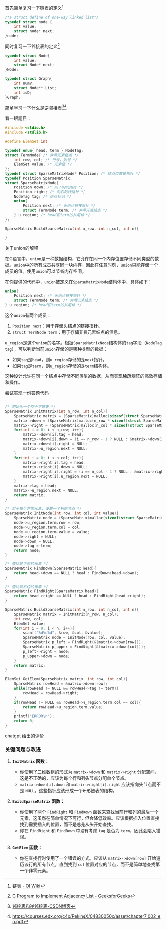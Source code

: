 首先简单复习一下链表的定义[^1]

[^1]:[链表 - OI Wiki](https://oi-wiki.org/ds/linked-list/)


```c
/*a struct define of one-way linked list*/
typedef struct node {
    int value;
    struct node* next;
}node;
```

同时复习一下邻接表的定义[^2]

[^2]:[C Program to Implement Adjacency List - GeeksforGeeks](https://www.geeksforgeeks.org/c-program-to-implement-adjacency-list/)

```c
typedef struct Node{
    int value;
    struct Node* next;
}Node;

typedef struct Graph{
    int numV;
    struct Node** List;
    int isD;
}Graph;
```

简单学习一下什么是逆邻接表[^3][^4]

[^3]:[邻接表和逆邻接表-CSDN博客](https://blog.csdn.net/ASJBFJSB/article/details/100887364)

[^4]:https://courses.edx.org/c4x/PekingX/04830050x/asset/chapter7_002_en.pdf



看一眼题目：

```c
#include <stdio.h>
#include <stdlib.h>

#define ElemSet int

typedef enum{ head, term } NodeTag;
struct TermNode{ /* 非零元素结点 */
    int row, col; /* 行号，列号 */
    ElemSet value; /* 元素值 */
};
typedef struct SparseMatrixNode* Position; /* 结点位置是指针 */
typedef Position SparseMatrix;
struct SparseMatrixNode{
    Position down; /* 向下的列指针 */
    Position right; /* 向右的行指针 */
    NodeTag tag; /* 结点标记 */
    union{
        Position next; /* 头结点链接指针 */
        struct TermNode term; /* 非零元素结点 */
    } u_region; /* head和term的共用体 */
};

SparseMatrix BuildSparseMatrix(int n_row, int n_col, int n){

}
```

关于union的解释

在C语言中，`union`是一种数据结构，它允许在同一个内存位置存储不同类型的数据。`union`中的所有成员共享同一块内存，因此在任意时刻，`union`只能存储一个成员的值。使用`union`可以节省内存空间。

在你提供的代码中，`union`被定义在`SparseMatrixNode`结构体中，具体如下：

```c
union{
    Position next; /* 头结点链接指针 */
    struct TermNode term; /* 非零元素结点 */
} u_region; /* head和term的共用体 */
```

这个`union`有两个成员：
1. `Position next`：用于存储头结点的链接指针。
2. `struct TermNode term`：用于存储非零元素结点的信息。

`u_region`是这个`union`的名字。根据`SparseMatrixNode`结构体的`tag`字段（`NodeTag tag`），可以判断当前`union`存储的是哪种类型的数据：
- 如果`tag`是`head`，则`u_region`存储的是`next`指针。
- 如果`tag`是`term`，则`u_region`存储的是`term`结构体。

这种设计允许在同一个结点中存储不同类型的数据，从而实现稀疏矩阵的高效存储和操作。


尝试实现一份答题代码

```c

/* 初始化一个空十字链表 */
SparseMatrix InitMatrix(int n_row, int n_col){
    SparseMatrix matrix = (SparseMatrix)malloc(sizeof(struct SparseMatrixNode));
    matrix->down = (SparseMatrix)malloc(n_row * sizeof(struct SparseMatrixNode));
    matrix->right = (SparseMatrix)malloc(n_col * sizeof(struct SparseMatrixNode));
    for(int i = 0; i < n_row; i++){
        matrix->down[i].tag = head;
        matrix->down[i].down = (i == n_row - 1 ? NULL : &matrix->down[i + 1]);
        matrix->down[i].right = NULL;
        matrix->u_region.next = NULL;
    }
    for(int i = 0; i < n_col; i++){
        matrix->right[i].tag = head;
        matrix->right[i].down = NULL;
        matrix->right[i].right = (i == n_col - 1 ? NULL : &matrix->right[i + 1]);
        matrix->right[i].u_region.next = NULL;
    }
    matrix->tag = head;
    matrix->u_region.next = NULL;
    return matrix;
}

/* 对于每个非零元素，设置一个初始节点 */
SparseMatrix InitNode(int row, int col, int value){
    SparseMatrix node = (SparseMatrix)malloc(sizeof(struct SparseMatrixNode));
    node->u_region.term.row = row;
    node->u_region.term.col = col;
    node->u_region.term.value = value;
    node->right = NULL;
    node->down = NULL;
    node->tag = term;
    return node;
}

/* 查找最下面的元素 */
SparseMatrix FindDown(SparseMatrix head){
    return head->down == NULL ? head : FindDown(head->down);
}

/* 查找最右边的元素 */
SparseMatrix FindRight(SparseMatrix head){
    return head->right == NULL ? head : FindRight(head->right);
}

SparseMatrix BuildSparseMatrix(int n_row, int n_col, int n){
    SparseMatrix matrix = InitMatrix(n_row, n_col);
    int row, col;
    ElemSet value;
    for(int i = 0; i < n; i++){
        scanf("%d%d%d", &row, &col, &value);
        SparseMatrix node = InitNode(row, col, value);
        SparseMatrix p_left = FindRight(&(matrix->down[row]));
        SparseMatrix p_upper = FindRight(&(matrix->down[col]));
        p_left->right = node;
        p_upper->down = node;
    }
    return matrix;
}

ElemSet GetElem(SparseMatrix matrix, int row, int col){
    SparseMatrix rowHead = &matrix->down[row];
    while(rowHead != NULL && rowHead->tag != term){
        rowHead = rowHead->right;
    }
    if(rowHead != NULL && rowHead->u_region.term.col == col){
        return rowHead->u_region.term.value;
    }
    printf("ERROR\n");
    return 0; 
}
```
chatgpt 给出的评价

### 关键问题与改进

1. **`InitMatrix` 函数：**
   - 你使用了二维数组的形式为 `matrix->down` 和 `matrix->right` 分配空间，这是不正确的，应该为每个行和列头节点分配单个节点。
   - `matrix->down[i].down` 和 `matrix->right[i].right` 应该指向头节点而不是 `NULL`。这些指针应该形成一个环形链表的结构。

2. **`BuildSparseMatrix` 函数：**
   - 你使用了两个 `FindRight` 和 `FindDown` 函数来查找当前行和列的最后一个元素，这虽然在简单情况下可行，但会降低效率。应该根据插入位置直接找到需要插入的位置，而不是总是从头开始查找。
   - 你在 `FindRight` 和 `FindDown` 中没有考虑 `tag` 是否为 `term`，因此会陷入错误。

3. **`GetElem` 函数：**
   - 你在查找行时使用了一个错误的方式。应该从 `matrix->down[row]` 开始遍历该行的所有节点，直到找到 `col` 位置对应的节点，而不是简单地查找第一个非零元素。
